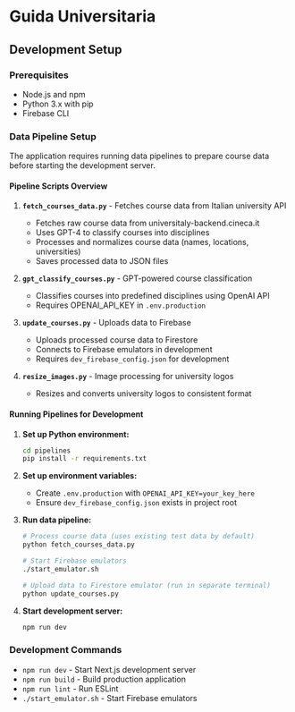 # Guida Universitaria

## Development Setup

### Prerequisites
- Node.js and npm
- Python 3.x with pip
- Firebase CLI

### Data Pipeline Setup

The application requires running data pipelines to prepare course data before starting the development server.

#### Pipeline Scripts Overview

1. **`fetch_courses_data.py`** - Fetches course data from Italian university API
   - Fetches raw course data from universitaly-backend.cineca.it
   - Uses GPT-4 to classify courses into disciplines
   - Processes and normalizes course data (names, locations, universities)
   - Saves processed data to JSON files

2. **`gpt_classify_courses.py`** - GPT-powered course classification
   - Classifies courses into predefined disciplines using OpenAI API
   - Requires OPENAI_API_KEY in `.env.production`

3. **`update_courses.py`** - Uploads data to Firebase
   - Uploads processed course data to Firestore
   - Connects to Firebase emulators in development
   - Requires `dev_firebase_config.json` for development

4. **`resize_images.py`** - Image processing for university logos
   - Resizes and converts university logos to consistent format

#### Running Pipelines for Development

1. **Set up Python environment:**
   ```bash
   cd pipelines
   pip install -r requirements.txt
   ```

2. **Set up environment variables:**
   - Create `.env.production` with `OPENAI_API_KEY=your_key_here`
   - Ensure `dev_firebase_config.json` exists in project root

3. **Run data pipeline:**
   ```bash
   # Process course data (uses existing test data by default)
   python fetch_courses_data.py
   
   # Start Firebase emulators
   ./start_emulator.sh
   
   # Upload data to Firestore emulator (run in separate terminal)
   python update_courses.py
   ```

4. **Start development server:**
   ```bash
   npm run dev
   ```

### Development Commands
- `npm run dev` - Start Next.js development server
- `npm run build` - Build production application
- `npm run lint` - Run ESLint
- `./start_emulator.sh` - Start Firebase emulators